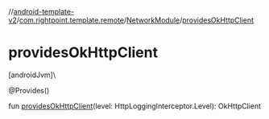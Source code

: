 //[android-template-v2](../../../index.md)/[com.rightpoint.template.remote](../index.md)/[NetworkModule](index.md)/[providesOkHttpClient](provides-ok-http-client.md)

# providesOkHttpClient

[androidJvm]\

@Provides()

fun [providesOkHttpClient](provides-ok-http-client.md)(level: HttpLoggingInterceptor.Level): OkHttpClient
